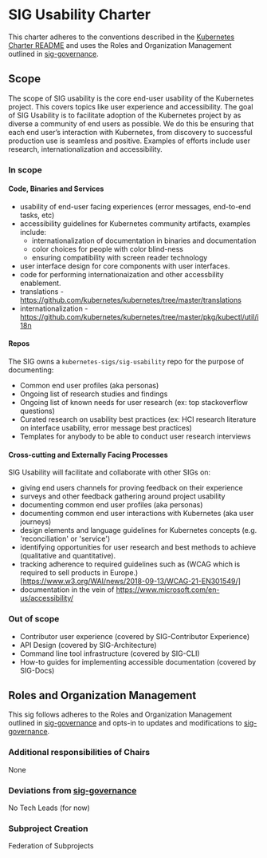 # SIG Usability Charter

This charter adheres to the conventions described in the [Kubernetes Charter README] and uses
the Roles and Organization Management outlined in [sig-governance].

## Scope

The scope of SIG usability is the core end-user usability of the Kubernetes project. This covers
topics like user experience and accessibility. The goal of SIG Usability is to facilitate adoption of
the Kubernetes project by as diverse a community of end users as possible. We do this be ensuring that
each end user’s interaction with Kubernetes, from discovery to successful production use is seamless
and positive. Examples of efforts include user research, internationalization and accessibility.

### In scope

#### Code, Binaries and Services

- usability of end-user facing experiences (error messages, end-to-end tasks, etc)
- accessibility guidelines for Kubernetes community artifacts, examples include:
   - internationalization of documentation in binaries and documentation
   - color choices for people with color blind-ness
   - ensuring compatibility with screen reader technology
- user interface design for core components with user interfaces.
- code for performing internationaization and other accessbility enablement.
- translations - https://github.com/kubernetes/kubernetes/tree/master/translations
- internationalization - https://github.com/kubernetes/kubernetes/tree/master/pkg/kubectl/util/i18n

#### Repos
The SIG owns a `kubernetes-sigs/sig-usability` repo for the purpose of documenting:

- Common end user profiles (aka personas)
- Ongoing list of research studies and findings
- Ongoing list of known needs for user research (ex: top stackoverflow questions)
- Curated research on usability best practices (ex: HCI research literature on interface usability, error message best practices)
- Templates for anybody to be able to conduct user research interviews

#### Cross-cutting and Externally Facing Processes
SIG Usability will facilitate and collaborate with other SIGs on:
- giving end users channels for proving feedback on their experience
- surveys and other feedback gathering around project usability
- documenting common end user profiles (aka personas)
- documenting common end user interactions with Kubernetes (aka user journeys)
- design elements and language guidelines for Kubernetes concepts (e.g. 'reconciliation' or 'service')
- identifying opportunities for user research and best methods to achieve (qualitative and quantitative).
- tracking adherence to required guidelines such as (WCAG which is required to sell products in Europe.)[https://www.w3.org/WAI/news/2018-09-13/WCAG-21-EN301549/]
- documentation in the vein of https://www.microsoft.com/en-us/accessibility/

### Out of scope

* Contributor user experience (covered by SIG-Contributor Experience)
* API Design (covered by SIG-Architecture)
* Command line tool infrastructure (covered by SIG-CLI)
* How-to guides for implementing accessible documentation (covered by SIG-Docs)

## Roles and Organization Management

This sig follows adheres to the Roles and Organization Management outlined in [sig-governance]
and opts-in to updates and modifications to [sig-governance].

### Additional responsibilities of Chairs
None

### Deviations from [sig-governance]

No Tech Leads (for now)

### Subproject Creation

Federation of Subprojects

[sig-governance]: https://github.com/kubernetes/community/blob/master/committee-steering/governance/sig-governance.md
[sig-subprojects]: https://github.com/kubernetes/community/blob/master/sig-YOURSIG/README.md#subprojects
[Kubernetes Charter README]: https://github.com/kubernetes/community/blob/master/committee-steering/governance/README.md